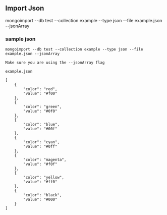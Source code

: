 ## Import Json
mongoimport --db test --collection example --type json --file example.json --jsonArray

### sample json
``` 
mongoimport --db test --collection example --type json --file example.json --jsonArray

Make sure you are using the --jsonArray flag

example.json

[
    {
        "color": "red",
        "value": "#f00"
    },
    {
        "color": "green",
        "value": "#0f0"
    },
    {
        "color": "blue",
        "value": "#00f"
    },
    {
        "color": "cyan",
        "value": "#0ff"
    },
    {
        "color": "magenta",
        "value": "#f0f"
    },
    {
        "color": "yellow",
        "value": "#ff0"
    },
    {
        "color": "black",
        "value": "#000"
    }
]
